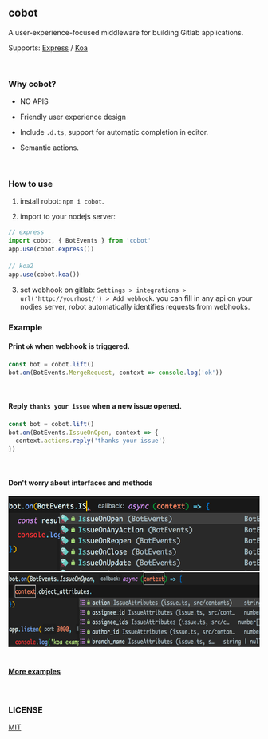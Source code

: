 ## cobot

A user-experience-focused middleware for building Gitlab applications.

Supports: [Express](https://github.com/expressjs/express) / [Koa](https://github.com/koajs/koa)

<br/>

### Why cobot?

- NO APIS

- Friendly user experience design

- Include `.d.ts`, support for automatic completion in editor.

- Semantic actions.

<br/>

### How to use

1. install robot: `npm i cobot`.

2. import to your nodejs server:

```ts
// express
import cobot, { BotEvents } from 'cobot'
app.use(cobot.express())

// koa2
app.use(cobot.koa())
```

3. set webhook on gitlab: `Settings > integrations > url('http://yourhost/') > Add webhook`. you can fill in any api on your nodjes server, robot automatically identifies requests from webhooks.


### Example

#### Print `ok` when webhook is triggered.
```ts
const bot = cobot.lift()
bot.on(BotEvents.MergeRequest, context => console.log('ok'))
```

<br/>

#### Reply `thanks your issue` when a new issue opened.

```ts
const bot = cobot.lift()
bot.on(BotEvents.IssueOnOpen, context => {
  context.actions.reply('thanks your issue')
})
```

<br/>

#### Don't worry about interfaces and methods

<div width="800" align="center">
<img src=".github/ex1.png" width="650" height="150">
<img src=".github/ex2.png" width="650" height="150">
</div>

<br/>


#### [More examples](https://github.com/wittbulter/cobot/blob/master/examples/)

<br/>


### LICENSE

[MIT](LICENSE)

